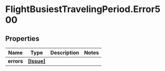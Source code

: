 # FlightBusiestTravelingPeriod.Error500

## Properties

Name | Type | Description | Notes
------------ | ------------- | ------------- | -------------
**errors** | [**[Issue]**](Issue.md) |  | 


